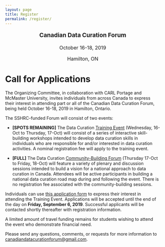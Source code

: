 ```yaml
---
layout: page
title: Register
permalink: /register/
---
```


<p style="text-align:center; font-size:1.35em; font-weight: bold">Canadian Data Curation Forum</p>
<p style="text-align:center; font-size:1.15em">October 16-18, 2019</p>
<p style="text-align:center; font-size:1.15em">Hamilton, ON</p>


# Call for Applications

The Organizing Committee, in collaboration with CARL Portage and McMaster University, invites individuals from across Canada to express their interest in attending part or all of the Canadian Data Curation Forum, being held October 16-18, 2019 in Hamilton, Ontario. 

The SSHRC-funded Forum will consist of two events:  

* **[SPOTS REMAINING]** The Data Curation [Training Event](../agenda#data-curation-training-event) (Wednesday, 16-Oct to Thursday, 17-Oct) will consist of a series of interactive skill-building workshops intended to develop data curation skills in individuals who are responsible for and/or interested in data curation activities. A nominal registration fee will apply to the training event. 

* **[FULL]** The Data Curation [Community-Building Forum](../agenda#-community-building-forum) (Thursday 17-Oct to Friday, 18-Oct) will feature a variety of plenary and discussion sessions intended to build a vision for a national approach to data curation in Canada. Attendees will be active participants in building a national data curation road map during and following the event. There is no registration fee associated with the community-building sessions.

Individuals can use [this application form](https://form.simplesurvey.com/f/s.aspx?s=f211bbb7-29d8-4205-9e2b-1f57e8fe1e1c&lang=EN) to express their interest in attending the Training Event. Applications will be accepted until the end of the day on **Friday, September 6, 2019**. Successful applicants will be contacted shortly thereafter with registration information. 

A limited amount of travel funding remains for students wishing to attend the event who demonstrate financial need. 

Please send any questions, comments, or requests for more information to [canadiandatacurationforum@gmail.com](canadiandatacurationforum@gmail.com).  

